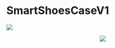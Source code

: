 # SmartShoesCaseV1
<img src="https://capsule-render.vercel.app/api?type=wave&color=auto&height=300&section=header&text=Smart%20Shoes%20Case&fontSize=90" />
<p align="center">
  <img src="[신발장정면](https://github.com/hyejidaimma/Marine-Garbage-Robot/issues/1#issue-1943391059
)https://github.com/hyejidaimma/Marine-Garbage-Robot/issues/1#issue-1943391059
">
</p>

